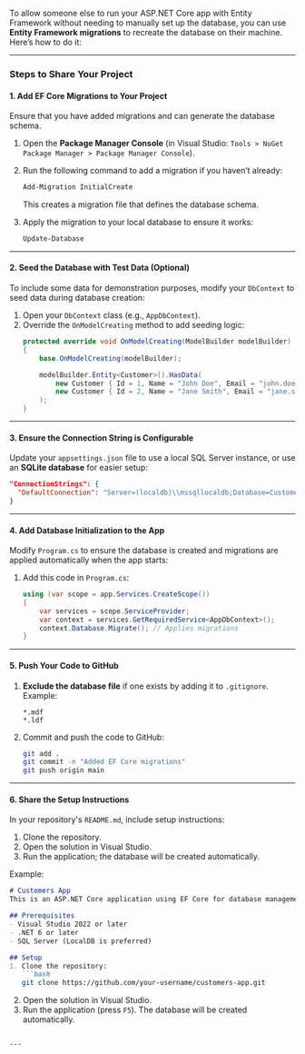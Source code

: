 To allow someone else to run your ASP.NET Core app with Entity Framework without needing to manually set up the database, 
you can use **Entity Framework migrations** to recreate the database on their machine. Here’s how to do it:

---

### **Steps to Share Your Project**

#### **1. Add EF Core Migrations to Your Project**
Ensure that you have added migrations and can generate the database schema.

1. Open the **Package Manager Console** (in Visual Studio: `Tools > NuGet Package Manager > Package Manager Console`).
2. Run the following command to add a migration if you haven’t already:
   ```bash
   Add-Migration InitialCreate
   ```
   This creates a migration file that defines the database schema.

3. Apply the migration to your local database to ensure it works:
   ```bash
   Update-Database
   ```

---

#### **2. Seed the Database with Test Data (Optional)**
To include some data for demonstration purposes, modify your `DbContext` to seed data during database creation:

1. Open your `DbContext` class (e.g., `AppDbContext`).
2. Override the `OnModelCreating` method to add seeding logic:
   ```csharp
   protected override void OnModelCreating(ModelBuilder modelBuilder)
   {
       base.OnModelCreating(modelBuilder);

       modelBuilder.Entity<Customer>().HasData(
           new Customer { Id = 1, Name = "John Doe", Email = "john.doe@example.com" },
           new Customer { Id = 2, Name = "Jane Smith", Email = "jane.smith@example.com" }
       );
   }
   ```

---

#### **3. Ensure the Connection String is Configurable**
Update your `appsettings.json` file to use a local SQL Server instance, or use an **SQLite database** for easier setup:
```json
"ConnectionStrings": {
  "DefaultConnection": "Server=(localdb)\\mssqllocaldb;Database=CustomerApp;Trusted_Connection=True;MultipleActiveResultSets=true"
}
```

---

#### **4. Add Database Initialization to the App**
Modify `Program.cs` to ensure the database is created and migrations are applied automatically when the app starts:

1. Add this code in `Program.cs`:
   ```csharp
   using (var scope = app.Services.CreateScope())
   {
       var services = scope.ServiceProvider;
       var context = services.GetRequiredService<AppDbContext>();
       context.Database.Migrate(); // Applies migrations
   }
   ```

---

#### **5. Push Your Code to GitHub**
1. **Exclude the database file** if one exists by adding it to `.gitignore`. Example:
   ```text
   *.mdf
   *.ldf
   ```
2. Commit and push the code to GitHub:
   ```bash
   git add .
   git commit -m "Added EF Core migrations"
   git push origin main
   ```

---

#### **6. Share the Setup Instructions**
In your repository's `README.md`, include setup instructions:
1. Clone the repository.
2. Open the solution in Visual Studio.
3. Run the application; the database will be created automatically.

Example:
```markdown
# Customers App
This is an ASP.NET Core application using EF Core for database management.

## Prerequisites
- Visual Studio 2022 or later
- .NET 6 or later
- SQL Server (LocalDB is preferred)

## Setup
1. Clone the repository:
   ```bash
   git clone https://github.com/your-username/customers-app.git
   ```
2. Open the solution in Visual Studio.
3. Run the application (press `F5`). The database will be created automatically.
```

---
